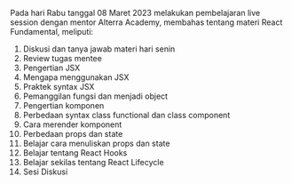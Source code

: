 Pada hari Rabu tanggal 08 Maret 2023  melakukan pembelajaran live session dengan mentor Alterra Academy, membahas tentang materi React Fundamental, meliputi:
1. Diskusi dan tanya jawab materi hari senin
2. Review tugas mentee
3. Pengertian JSX
4. Mengapa menggunakan JSX
5. Praktek syntax JSX
6. Pemanggilan fungsi dan menjadi object
7. Pengertian komponen
8. Perbedaan syntax class functional dan class component
9. Cara merender komponent
10. Perbedaan props dan state
11. Belajar cara menuliskan props dan state
12. Belajar tentang React Hooks
13. Belajar sekilas tentang React Lifecycle
14. Sesi Diskusi
